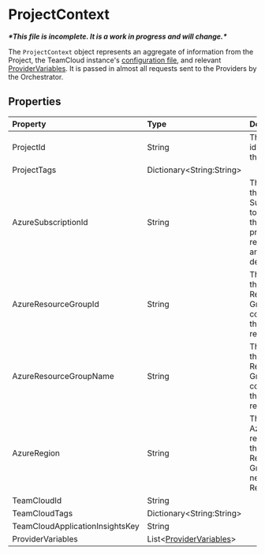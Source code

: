# ProjectContext

***\*This file is incomplete. It is a work in progress and will change.\****

The `ProjectContext` object represents an aggregate of information from the Project, the TeamCloud instance's [configuration file](../TeamCloudYaml.md), and relevant [ProviderVariables](Provider.md#providervariables).  It is passed in almost all requests sent to the Providers by the Orchestrator.

## Properties

| Property                        | Type   | Description |
|:--------------------------------|:-------|:------------|
| ProjectId                       | String | The unique identifier of the Project |
| ProjectTags                     | Dictionary\<String:String\> | |
| AzureSubscriptionId             | String | The ID of the Azure Subscription to which this project's resources are deployed |
| AzureResourceGroupId            | String | The ID of the Azure Resource Group containing the project's resources |
| AzureResourceGroupName          | String | The name of the Azure Resource Group containing the project's resources |
| AzureRegion                     | String | The default Azure region for the Azure Resource Group and new Resources |
| TeamCloudId                     | String | |
| TeamCloudTags                   | Dictionary\<String:String\> | |
| TeamCloudApplicationInsightsKey | String | |
| ProviderVariables               | List\<[ProviderVariables](ProviderVariables.md)\> | |
